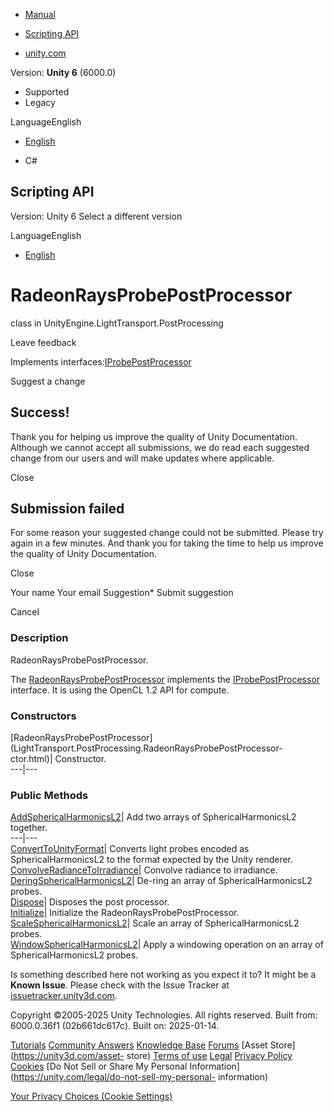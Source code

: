[ ]()

  * [Manual](../Manual/index.html)
  * [Scripting API](../ScriptReference/index.html)

  * [unity.com](https://unity.com/)

Version: **Unity 6** (6000.0)

  * Supported
  * Legacy

LanguageEnglish

  * [English]()

  * C#

[ ](https://docs.unity3d.com)

## Scripting API

Version: Unity 6 Select a different version

LanguageEnglish

  * [English]()

# RadeonRaysProbePostProcessor

class in UnityEngine.LightTransport.PostProcessing

Leave feedback

  

Implements
interfaces:[IProbePostProcessor](LightTransport.PostProcessing.IProbePostProcessor.html)

Suggest a change

## Success!

Thank you for helping us improve the quality of Unity Documentation. Although
we cannot accept all submissions, we do read each suggested change from our
users and will make updates where applicable.

Close

## Submission failed

For some reason your suggested change could not be submitted. Please <a>try
again</a> in a few minutes. And thank you for taking the time to help us
improve the quality of Unity Documentation.

Close

Your name Your email Suggestion* Submit suggestion

Cancel

[ ]()

### Description

RadeonRaysProbePostProcessor.

The
[RadeonRaysProbePostProcessor](LightTransport.PostProcessing.RadeonRaysProbePostProcessor.html)
implements the
[IProbePostProcessor](LightTransport.PostProcessing.IProbePostProcessor.html)
interface. It is using the OpenCL 1.2 API for compute.

### Constructors

[RadeonRaysProbePostProcessor](LightTransport.PostProcessing.RadeonRaysProbePostProcessor-
ctor.html)| Constructor.  
---|---  
  
### Public Methods

[AddSphericalHarmonicsL2](LightTransport.PostProcessing.RadeonRaysProbePostProcessor.AddSphericalHarmonicsL2.html)|
Add two arrays of SphericalHarmonicsL2 together.  
---|---  
[ConvertToUnityFormat](LightTransport.PostProcessing.RadeonRaysProbePostProcessor.ConvertToUnityFormat.html)|
Converts light probes encoded as SphericalHarmonicsL2 to the format expected
by the Unity renderer.  
[ConvolveRadianceToIrradiance](LightTransport.PostProcessing.RadeonRaysProbePostProcessor.ConvolveRadianceToIrradiance.html)|
Convolve radiance to irradiance.  
[DeringSphericalHarmonicsL2](LightTransport.PostProcessing.RadeonRaysProbePostProcessor.DeringSphericalHarmonicsL2.html)|
De-ring an array of SphericalHarmonicsL2 probes.  
[Dispose](LightTransport.PostProcessing.RadeonRaysProbePostProcessor.Dispose.html)|
Disposes the post processor.  
[Initialize](LightTransport.PostProcessing.RadeonRaysProbePostProcessor.Initialize.html)|
Initialize the RadeonRaysProbePostProcessor.  
[ScaleSphericalHarmonicsL2](LightTransport.PostProcessing.RadeonRaysProbePostProcessor.ScaleSphericalHarmonicsL2.html)|
Scale an array of SphericalHarmonicsL2 probes.  
[WindowSphericalHarmonicsL2](LightTransport.PostProcessing.RadeonRaysProbePostProcessor.WindowSphericalHarmonicsL2.html)|
Apply a windowing operation on an array of SphericalHarmonicsL2 probes.  
  
Is something described here not working as you expect it to? It might be a
**Known Issue**. Please check with the Issue Tracker at
[issuetracker.unity3d.com](https://issuetracker.unity3d.com).

Copyright ©2005-2025 Unity Technologies. All rights reserved. Built from:
6000.0.36f1 (02b661dc617c). Built on: 2025-01-14.

[Tutorials](https://unity3d.com/learn) [Community
Answers](https://answers.unity3d.com) [Knowledge
Base](https://support.unity3d.com/hc/en-us)
[Forums](https://forum.unity3d.com) [Asset Store](https://unity3d.com/asset-
store) [Terms of use](https://docs.unity3d.com/Manual/TermsOfUse.html)
[Legal](https://unity.com/legal) [Privacy
Policy](https://unity.com/legal/privacy-policy)
[Cookies](https://unity.com/legal/cookie-policy) [Do Not Sell or Share My
Personal Information](https://unity.com/legal/do-not-sell-my-personal-
information)

[Your Privacy Choices (Cookie Settings)](javascript:void\(0\);)

